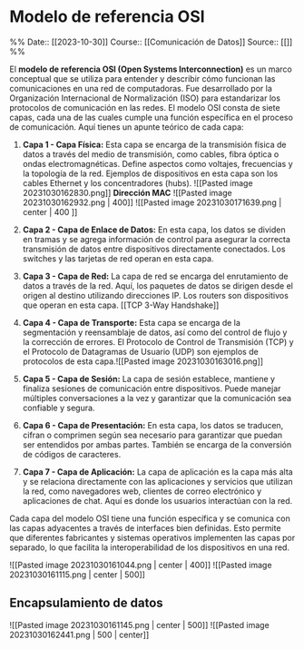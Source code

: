 # Modelo de referencia OSI

%%
Date:: [[2023-10-30]]
Course:: [[Comunicación de Datos]]
Source:: [[]]
%%

El **modelo de referencia OSI (Open Systems Interconnection)** es un marco conceptual que se utiliza para entender y describir cómo funcionan las comunicaciones en una red de computadoras. Fue desarrollado por la Organización Internacional de Normalización (ISO) para estandarizar los protocolos de comunicación en las redes. El modelo OSI consta de siete capas, cada una de las cuales cumple una función específica en el proceso de comunicación. Aquí tienes un apunte teórico de cada capa:

1. **Capa 1 - Capa Física:** Esta capa se encarga de la transmisión física de datos a través del medio de transmisión, como cables, fibra óptica o ondas electromagnéticas. Define aspectos como voltajes, frecuencias y la topología de la red. Ejemplos de dispositivos en esta capa son los cables Ethernet y los concentradores (hubs). ![[Pasted image 20231030162830.png]] **Dirección MAC** ![[Pasted image 20231030162932.png | 400]]
![[Pasted image 20231030171639.png | center | 400 ]]
2. **Capa 2 - Capa de Enlace de Datos:** En esta capa, los datos se dividen en tramas y se agrega información de control para asegurar la correcta transmisión de datos entre dispositivos directamente conectados. Los switches y las tarjetas de red operan en esta capa.

3. **Capa 3 - Capa de Red:** La capa de red se encarga del enrutamiento de datos a través de la red. Aquí, los paquetes de datos se dirigen desde el origen al destino utilizando direcciones IP. Los routers son dispositivos que operan en esta capa. [[TCP 3-Way Handshake]]

4. **Capa 4 - Capa de Transporte:** Esta capa se encarga de la segmentación y reensamblaje de datos, así como del control de flujo y la corrección de errores. El Protocolo de Control de Transmisión (TCP) y el Protocolo de Datagramas de Usuario (UDP) son ejemplos de protocolos de esta capa.![[Pasted image 20231030163016.png]]

5. **Capa 5 - Capa de Sesión:** La capa de sesión establece, mantiene y finaliza sesiones de comunicación entre dispositivos. Puede manejar múltiples conversaciones a la vez y garantizar que la comunicación sea confiable y segura.

6. **Capa 6 - Capa de Presentación:** En esta capa, los datos se traducen, cifran o comprimen según sea necesario para garantizar que puedan ser entendidos por ambas partes. También se encarga de la conversión de códigos de caracteres.

7. **Capa 7 - Capa de Aplicación:** La capa de aplicación es la capa más alta y se relaciona directamente con las aplicaciones y servicios que utilizan la red, como navegadores web, clientes de correo electrónico y aplicaciones de chat. Aquí es donde los usuarios interactúan con la red.

Cada capa del modelo OSI tiene una función específica y se comunica con las capas adyacentes a través de interfaces bien definidas. Esto permite que diferentes fabricantes y sistemas operativos implementen las capas por separado, lo que facilita la interoperabilidad de los dispositivos en una red.

![[Pasted image 20231030161044.png | center | 400]]
![[Pasted image 20231030161115.png | center | 500]]
## Encapsulamiento de datos
![[Pasted image 20231030161145.png | center | 500]]
![[Pasted image 20231030162441.png | 500 | center]]